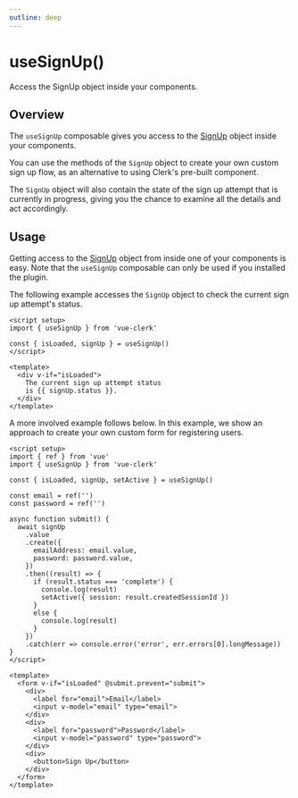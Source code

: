 ```yaml
---
outline: deep
---
```


# useSignUp()

Access the SignUp object inside your components.

## Overview

The `useSignUp` composable gives you access to the [SignUp](https://clerk.com/docs/reference/clerkjs/signup) object inside your components.

You can use the methods of the `SignUp` object to create your own custom sign up flow, as an alternative to using Clerk's pre-built [<SignUp/>](/authentication/sign-up.html) component.

The `SignUp` object will also contain the state of the sign up attempt that is currently in progress, giving you the chance to examine all the details and act accordingly.

## Usage

Getting access to the [SignUp](https://clerk.com/docs/reference/clerkjs/signup) object from inside one of your components is easy. Note that the `useSignUp` composable can only be used if you installed the plugin.

The following example accesses the `SignUp` object to check the current sign up attempt's status.

```vue
<script setup>
import { useSignUp } from 'vue-clerk'

const { isLoaded, signUp } = useSignUp()
</script>

<template>
  <div v-if="isLoaded">
    The current sign up attempt status
    is {{ signUp.status }}.
  </div>
</template>
```

A more involved example follows below. In this example, we show an approach to create your own custom form for registering users.

```vue
<script setup>
import { ref } from 'vue'
import { useSignUp } from 'vue-clerk'

const { isLoaded, signUp, setActive } = useSignUp()

const email = ref('')
const password = ref('')

async function submit() {
  await signUp
    .value
    .create({
      emailAddress: email.value,
      password: password.value,
    })
    .then((result) => {
      if (result.status === 'complete') {
        console.log(result)
        setActive({ session: result.createdSessionId })
      }
      else {
        console.log(result)
      }
    })
    .catch(err => console.error('error', err.errors[0].longMessage))
}
</script>

<template>
  <form v-if="isLoaded" @submit.prevent="submit">
    <div>
      <label for="email">Email</label>
      <input v-model="email" type="email">
    </div>
    <div>
      <label for="password">Password</label>
      <input v-model="password" type="password">
    </div>
    <div>
      <button>Sign Up</button>
    </div>
  </form>
</template>
```
